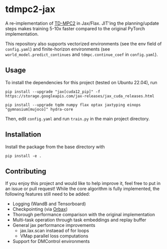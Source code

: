 # tdmpc2-jax

A re-implementation of [TD-MPC2](https://www.tdmpc2.com/) in Jax/Flax. JIT'ing the planning/update steps makes training 5-10x faster compared to the original PyTorch implementation.

This repository also supports vectorized environments (see the env field of ```config.yaml```) and finite-horizon environments (see ```world_model.predict_continues``` and ```tdmpc.continue_coef``` in ```config.yaml```).

## Usage

To install the dependencies for this project (tested on Ubuntu 22.04), run

```[bash]
pip install --upgrade "jax[cuda12_pip]" -f https://storage.googleapis.com/jax-releases/jax_cuda_releases.html

pip install --upgrade tqdm numpy flax optax jaxtyping einops "gymnasium[mujoco]" hydra-core
```

Then, edit ```config.yaml``` and run ```train.py``` in the main project directory.


## Installation

Install the package from the base directory with

```[bash]
pip install -e .
```
## Contributing

If you enjoy this project and would like to help improve it, feel free to put in an issue or pull request! 
While the core algorithm is fully implemented, the following features still need to be added:

* Logging (WandB and Tensorboard)
* Checkpointing (via [Orbax](https://flax.readthedocs.io/en/latest/guides/training_techniques/use_checkpointing.html))
* Thorough performance comparison with the original implementation
* Multi-task operation through task embeddings and replay buffer
* General jax performance improvements
    - jax.lax.scan instaead of for loops
    - VMap parallel loss computations
* Support for DMControl environments
